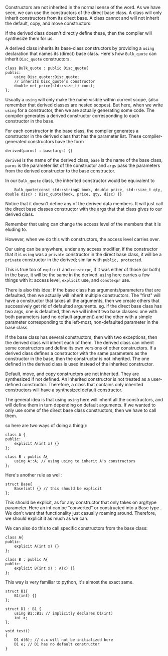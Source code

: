 Constructors are not inherited in the normal sense of the word. 
As we have seen, we can use the constructors of the direct base class. 
A class will only inherit constructors from its direct base. 
A class cannot and will not inherit the default, copy, and move constructors. 

If the derived class doesn't directly define these, then the compiler will synthesize them for us. 

A derived class inherits its base-class constructors by providing a `using` declaration that names its (direct) base class. 
Here's how `Bulk_quote` can inherit `Disc_quote` constructors. 

```
class Bulk_quote : public Disc_quote{ 
public: 
	using Disc_quote::Disc_quote; 
	// inherits Disc_quote's constructor
	double net_price(std::size_t) const;
};
```
Usually a `using` will only make the name visible within current scope, (also remember that derived classes are nested scopes). 
But here, when we write `using` for a constructor, then we are actually generating some code. 
The compiler generates a derived constructor corresponding to each constructor in the base. 

For each constructor in the base class, the compiler generates a constructor in the derived class that has the parameter list. 
These compiler-generated constructors have the form

`derived(parms) : base(args) {}`

`derived` is the name of the derived class, `base` is the name of the base class, `parms` is the parameter list of the constructor and `args` pass the parameters from the derived constructor to the base constructor. 

In our `Bulk_quote` class, the inherited constructor would be equivalent to
```
	Bulk_quote(const std::string& book, double price, std::size_t qty, double disc) : Disc_quote(book, price, qty, disc) {}
```
Notice that it doesn't define any of the derived data members. 
It will just call the direct base classes constructor with the args that that class gives to our derived class. 

Remember that using can change the access level of the members that it is eluding to. 

However, when we do this with constructors, the access level carries over. 

Our using can be anywhere, under any access modifier, if the constructor that it is `using` was a `private` constructor in the direct base class, it will be a `private` constructor in the derived; similar with `public, protected`. 

This is true too of `explicit` and `constexpr`, if it was either of those (or both) in the base, it will be the same in the derived. 
`using` here carries a few things with it: access level, `explicit` use, and `constexpr` use. 

There is also this idea: 
If the base class has arguments/parameters that are defaulted, then we actually will inherit multiple constructors. The "first" will have a constructor that takes all the arguments, then we create others that successively get rid of defaulted arguments. 
eg. if the direct base class has two args, one is defaulted, then we will inherit two base classes: one with both parameters (and no default argument) and the other with a simple parameter corresponding to the left-most, non-defaulted parameter in the base class. 

If the base class has several constructors, then with two exceptions, then the derived class will inherit each of them. 
The derived class can inherit some constructors and define its own versions of other constructors. If a derived class defines a constructor with the same parameters as the constructor in the base, then the constructor is not inherited. The one defined in the derived class is used instead of the inherited constructor. 

Default, move, and copy constructors are not inherited. They are synthesized if not defined. 
An inherited constructor is not treated as a user-defined constructor. 
Therefore, a class that contains only inherited constructors will have a synthesized default constructor. 

The general idea is that using `using` here will inherit all the constructors, and will define them in turn depending on default arguments. 
If we wanted to only use some of the direct base class constructors, then we have to call them. 

so here are two ways of doing a thing:): 
```
class A { 
public: 
	explicit A(int x) {}
};

class B : public A{ 
	using A::A; // using using to inherit A's constructors
};
```

Here's another rule as well: 
```
struct Base{ 
	Base(int) {} // this should be explicit
};
```
This should be explicit, as for any constructor that only takes on arg/type parameter. Here an int can be "converted" or constructed into a Base type . 
We don't want that functionality just casually roaming around. Therefore, we should explicit it as much as we can. 

We can also do this to call specific constructors from the base class: 
```
class A{ 
public: 
	explicit A(int x) {}
}; 

class B : public A{ 
public: 
	explicit B(int x) : A(x) {}
};
```

This way is very familiar to python, it's almost the exact same. 

```
struct B1{ 
	B1(int) {}
};

struct D1 : B1 { 
	using B1::B1; // implicitly declares D1(int)
	int x;
};

void test()
{ 
	D1 d(6); // d.x will not be initialized here
	D1 e; // D1 has no default constructor
}
```
